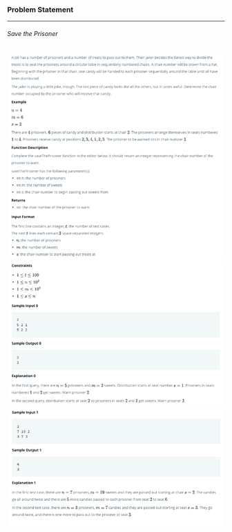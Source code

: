 ### Problem Statement

---

###### Save the Prisoner

![](./que1.png)
![](./que2.png)
![](./que3.png)
